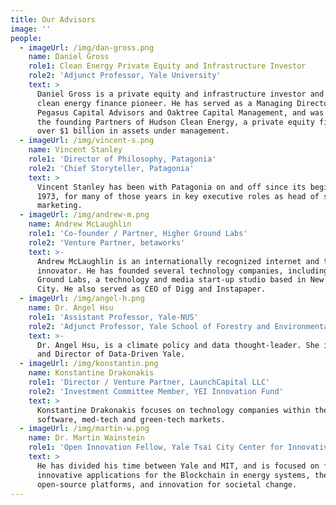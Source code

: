 ```yaml
---
title: Our Advisors
image: ''
people:
  - imageUrl: /img/dan-gross.png
    name: Daniel Gross
    role1: Clean Energy Private Equity and Infrastructure Investor
    role2: 'Adjunct Professor, Yale University'
    text: >
      Daniel Gross is a private equity and infrastructure investor and is a
      clean energy finance pioneer. He has served as a Managing Director at both
      Pegasus Capital Advisors and Oaktree Capital Management, and was one of
      the founding Partners of Hudson Clean Energy, a private equity firm with
      over $1 billion in assets under management.
  - imageUrl: /img/vincent-s.png
    name: Vincent Stanley
    role1: 'Director of Philosophy, Patagonia'
    role2: 'Chief Storyteller, Patagonia'
    text: >
      Vincent Stanley has been with Patagonia on and off since its beginning in
      1973, for many of those years in key executive roles as head of sales or
      marketing. 
  - imageUrl: /img/andrew-m.png
    name: Andrew McLaughlin
    role1: 'Co-founder / Partner, Higher Ground Labs'
    role2: 'Venture Partner, betaworks'
    text: >-
      Andrew McLaughlin is an internationally recognized internet and tech
      innovator. He has founded several technology companies, including Higher
      Ground Labs, a technology and media start-up studio based in New York
      City. He also served as CEO of Digg and Instapaper.
  - imageUrl: /img/angel-h.png
    name: Dr. Angel Hsu
    role1: 'Assistant Professor, Yale-NUS'
    role2: 'Adjunct Professor, Yale School of Forestry and Environmental Studies'
    text: >-
      Dr. Angel Hsu, is a climate policy and data thought-leader. She is Founder
      and Director of Data-Driven Yale.
  - imageUrl: /img/konstantin.png
    name: Konstantine Drakonakis
    role1: 'Director / Venture Partner, LaunchCapital LLC'
    role2: 'Investment Committee Member, YEI Innovation Fund'
    text: >
      Konstantine Drakonakis focuses on technology companies within the
      software, med-tech and green-tech markets.
  - imageUrl: /img/martin-w.png
    name: Dr. Martin Wainstein
    role1: 'Open Innovation Fellow, Yale Tsai City Center for Innovative Thinking'
    text: >
      He has divided his time between Yale and MIT, and is focused on finding
      innovative applications for the Blockchain in energy systems, the use of
      open-source platforms, and innovation for societal change.
---
```


